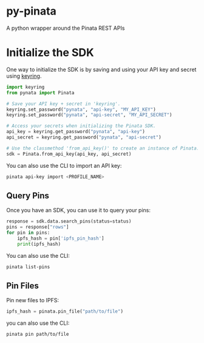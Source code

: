 # py-pinata

A python wrapper around the Pinata REST APIs

# Initialize the SDK

One way to initialize the SDK is by saving and using your API key and secret using
[keyring](https://pypi.org/project/keyring/).

```python
import keyring
from pynata import Pinata

# Save your API key + secret in 'keyring'.
keyring.set_password("pynata", "api-key", "MY_API_KEY")
keyring.set_password("pynata", "api-secret", "MY_API_SECRET")

# Access your secrets when initializing the Pinata SDK.
api_key = keyring.get_password("pynata", "api-key")
api_secret = keyring.get_password("pynata", "api-secret")

# Use the classmethod 'from_api_key()' to create an instance of Pinata.
sdk = Pinata.from_api_key(api_key, api_secret)
```

You can also use the CLI to import an API key:

```bash
pinata api-key import <PROFILE_NAME>
```

## Query Pins

Once you have an SDK, you can use it to query your pins:

```python
response = sdk.data.search_pins(status=status)
pins = response["rows"]
for pin in pins:
    ipfs_hash = pin['ipfs_pin_hash']
    print(ipfs_hash)
```

You can also use the CLI:

```bash
pinata list-pins
```

## Pin Files

Pin new files to IPFS:

```python
ipfs_hash = pinata.pin_file("path/to/file")
```

you can also use the CLI:

```bash
pinata pin path/to/file
```